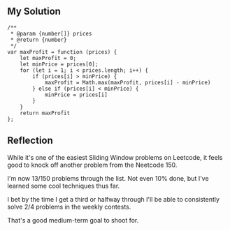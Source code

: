 ## My Solution

```
/**
 * @param {number[]} prices
 * @return {number}
 */
var maxProfit = function (prices) {
    let maxProfit = 0;
    let minPrice = prices[0];
    for (let i = 1; i < prices.length; i++) {
        if (prices[i] > minPrice) {
            maxProfit = Math.max(maxProfit, prices[i] - minPrice)
        } else if (prices[i] < minPrice) {
            minPrice = prices[i]
        }
    }
    return maxProfit
};
```

## Reflection

While it's one of the easiest Sliding Window problems on Leetcode, it feels good to knock off another problem from the Neetcode 150.

I'm now 13/150 problems through the list. Not even 10% done, but I've learned some cool techniques thus far.

I bet by the time I get a third or halfway through I'll be able to consistently solve 2/4 problems in the weekly contests.

That's a good medium-term goal to shoot for.

